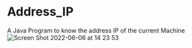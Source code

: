# Address_IP
A Java Program to know the address IP of the current Machine
![Screen Shot 2022-06-06 at 14 23 53](https://user-images.githubusercontent.com/96800858/172169341-b5c92f5d-a6aa-4236-8c5e-f63ea2d65b7e.png)
